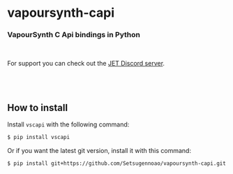 # vapoursynth-capi

### VapourSynth C Api bindings in Python
<br>

For support you can check out the [JET Discord server](https://discord.gg/XTpc6Fa9eB). <br><br> <br><br>
## How to install

Install `vscapi` with the following command:

```sh
$ pip install vscapi
```

Or if you want the latest git version, install it with this command:

```sh
$ pip install git+https://github.com/Setsugennoao/vapoursynth-capi.git
```
